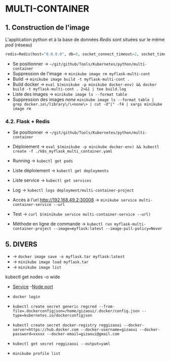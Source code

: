 # MULTI-CONTAINER


## 1. Construction de l'image

L'application python et à la base de données *Redis* sont situées sur le même *pod* (réseau)

```python
redis=Redis(host="0.0.0.0", db=0, socket_connect_timeout=2, socket_timeout=2)
```

- Se positionner -> `~/git/github/Tools/Kubernetes/python/multi-container`
- Suppression de l'image -> `minikube image rm myflask-multi-cont`
- Build -> `minikube image build -t myflask-multi-cont .`
- Build docker -> `eval $(minikube -p minikube docker-env) && docker build -t myflask-multi-cont . 2>&1 | tee build.log`
- Liste des images -> `minikube image ls --format table`
- Suppression des images *none* `minikube image ls --format table | grep docker.io\/library\/\<none\> | cut -d"|" -f4 | xargs minikube image rm`

### 4.2. Flask + Redis

- Se positionner -> `~/git/github/Tools/Kubernetes/python/multi-container`
- Déploiement -> `eval $(minikube -p minikube docker-env) && kubectl create -f ./k8s_myflask_multi_container.yaml`
- Running -> `kubectl get pods`
- Liste déploiement -> `kubectl get deployments`
- Liste service -> `kubectl get services`
- Log -> `kubectl logs deployment/multi-container-project` 
- Accès à l'url http://192.168.49.2:30008 -> `minikube service multi-container-service --url` 
- Test -> `curl $(minikube service multi-container-service --url)`

- Méthode en ligne de commande -> `kubectl run myflask-multi-container-project --image=myflask:latest --image-pull-policy=Never`



  
## 5. DIVERS

- -> `docker image save -o myflask.tar myflask:latest`
- -> `minikube image load myflask.tar`
- -> `minikube image list`

kubectl get nodes -o wide
- [Service](https://kubernetes.io/docs/concepts/services-networking/service/)
    -[Node port](https://kubernetes.io/docs/concepts/services-networking/service/#type-nodeport)

- `docker login`
- `kubectl create secret generic regcred --from-file=.dockerconfigjson=/home/gizaoui/.docker/config.json --type=kubernetes.io/dockerconfigjson`
- `kubectl create secret docker-registry reggizaoui --docker-server=https://hub.docker.com --docker-username=gizaoui --docker-password=xxxxx --docker-email=gizaoui@gmail.com`
- `kubectl get secret reggizaoui --output=yaml`

- `minikube profile list`


